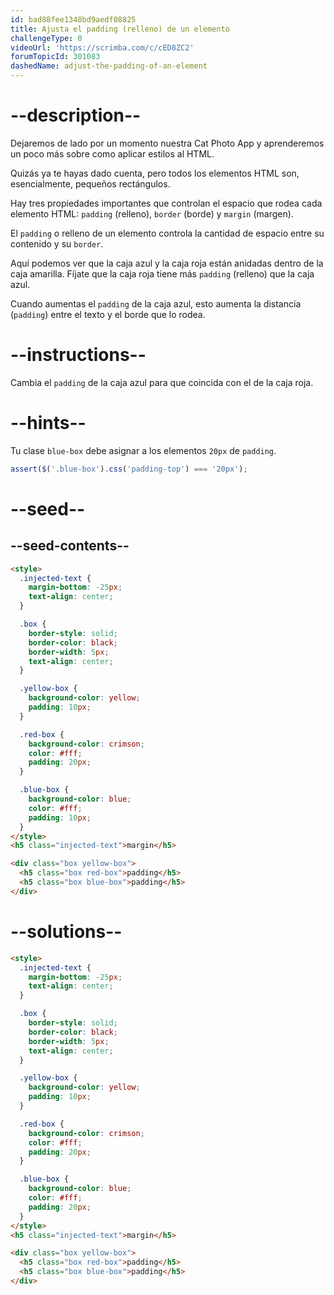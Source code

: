 ```yaml
---
id: bad88fee1348bd9aedf08825
title: Ajusta el padding (relleno) de un elemento
challengeType: 0
videoUrl: 'https://scrimba.com/c/cED8ZC2'
forumTopicId: 301083
dashedName: adjust-the-padding-of-an-element
---
```


# --description--

Dejaremos de lado por un momento nuestra Cat Photo App y aprenderemos un poco más sobre como aplicar estilos al HTML.

Quizás ya te hayas dado cuenta, pero todos los elementos HTML son, esencialmente, pequeños rectángulos.

Hay tres propiedades importantes que controlan el espacio que rodea cada elemento HTML: `padding` (relleno), `border` (borde) y `margin` (margen).

El `padding` o relleno de un elemento controla la cantidad de espacio entre su contenido y su `border`.

Aquí podemos ver que la caja azul y la caja roja están anidadas dentro de la caja amarilla. Fíjate que la caja roja tiene más `padding` (relleno) que la caja azul.

Cuando aumentas el `padding` de la caja azul, esto aumenta la distancia (`padding`) entre el texto y el borde que lo rodea.

# --instructions--

Cambia el `padding` de la caja azul para que coincida con el de la caja roja.

# --hints--

Tu clase `blue-box` debe asignar a los elementos `20px` de `padding`.

```js
assert($('.blue-box').css('padding-top') === '20px');
```

# --seed--

## --seed-contents--

```html
<style>
  .injected-text {
    margin-bottom: -25px;
    text-align: center;
  }

  .box {
    border-style: solid;
    border-color: black;
    border-width: 5px;
    text-align: center;
  }

  .yellow-box {
    background-color: yellow;
    padding: 10px;
  }

  .red-box {
    background-color: crimson;
    color: #fff;
    padding: 20px;
  }

  .blue-box {
    background-color: blue;
    color: #fff;
    padding: 10px;
  }
</style>
<h5 class="injected-text">margin</h5>

<div class="box yellow-box">
  <h5 class="box red-box">padding</h5>
  <h5 class="box blue-box">padding</h5>
</div>
```

# --solutions--

```html
<style>
  .injected-text {
    margin-bottom: -25px;
    text-align: center;
  }

  .box {
    border-style: solid;
    border-color: black;
    border-width: 5px;
    text-align: center;
  }

  .yellow-box {
    background-color: yellow;
    padding: 10px;
  }

  .red-box {
    background-color: crimson;
    color: #fff;
    padding: 20px;
  }

  .blue-box {
    background-color: blue;
    color: #fff;
    padding: 20px;
  }
</style>
<h5 class="injected-text">margin</h5>

<div class="box yellow-box">
  <h5 class="box red-box">padding</h5>
  <h5 class="box blue-box">padding</h5>
</div>
```
